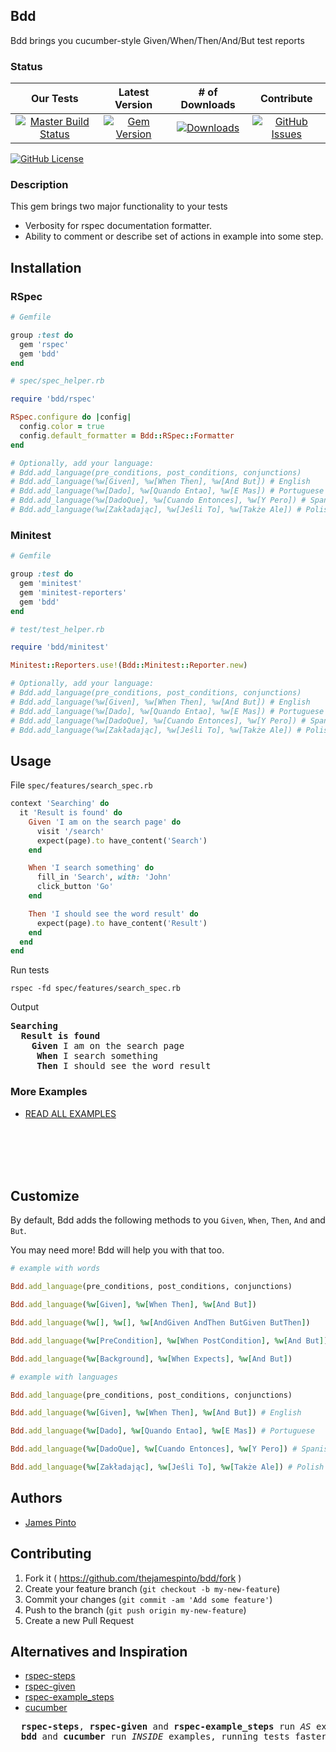 ## Bdd

Bdd brings you cucumber-style Given/When/Then/And/But test reports

### Status

| Our Tests | Latest Version | # of Downloads | Contribute |
| :----: | :----: | :----: | :----: |
| [![Master Build Status](https://travis-ci.org/thejamespinto/bdd.svg?branch=master)](https://travis-ci.org/thejamespinto/bdd) | [![Gem Version](https://img.shields.io/gem/v/bdd.svg)](https://rubygems.org/gems/bdd) | [![Downloads](http://img.shields.io/gem/dt/bdd.svg)](https://rubygems.org/gems/bdd) | [![GitHub Issues](https://img.shields.io/github/issues/thejamespinto/bdd.svg)](https://rubygems.org/gems/bdd) |

[![GitHub License](https://img.shields.io/github/license/mashape/apistatus.svg)](https://rubygems.org/gems/bdd)




### Description

This gem brings two major functionality to your tests

* Verbosity for rspec documentation formatter.
* Ability to comment or describe set of actions in example into some step.








## Installation



### RSpec

```ruby
# Gemfile

group :test do
  gem 'rspec'
  gem 'bdd'
end
```

```ruby
# spec/spec_helper.rb

require 'bdd/rspec'

RSpec.configure do |config|
  config.color = true
  config.default_formatter = Bdd::RSpec::Formatter
end

# Optionally, add your language:
# Bdd.add_language(pre_conditions, post_conditions, conjunctions)
# Bdd.add_language(%w[Given], %w[When Then], %w[And But]) # English
# Bdd.add_language(%w[Dado], %w[Quando Entao], %w[E Mas]) # Portuguese
# Bdd.add_language(%w[DadoQue], %w[Cuando Entonces], %w[Y Pero]) # Spanish
# Bdd.add_language(%w[Zakładając], %w[Jeśli To], %w[Także Ale]) # Polish
```



### Minitest

```ruby
# Gemfile

group :test do
  gem 'minitest'
  gem 'minitest-reporters'
  gem 'bdd'
end
```

```ruby
# test/test_helper.rb

require 'bdd/minitest'

Minitest::Reporters.use!(Bdd::Minitest::Reporter.new)

# Optionally, add your language:
# Bdd.add_language(pre_conditions, post_conditions, conjunctions)
# Bdd.add_language(%w[Given], %w[When Then], %w[And But]) # English
# Bdd.add_language(%w[Dado], %w[Quando Entao], %w[E Mas]) # Portuguese
# Bdd.add_language(%w[DadoQue], %w[Cuando Entonces], %w[Y Pero]) # Spanish
# Bdd.add_language(%w[Zakładając], %w[Jeśli To], %w[Także Ale]) # Polish
```








## Usage

File `spec/features/search_spec.rb`

```ruby
context 'Searching' do
  it 'Result is found' do
    Given 'I am on the search page' do
      visit '/search'
      expect(page).to have_content('Search')
    end

    When 'I search something' do
      fill_in 'Search', with: 'John'
      click_button 'Go'
    end

    Then 'I should see the word result' do
      expect(page).to have_content('Result')
    end
  end
end
```

Run tests

`rspec -fd spec/features/search_spec.rb`

Output

<pre>
<b>Searching</b>
  <b>Result is found</b>
    <b>Given</b> I am on the search page
    <b> When</b> I search something
    <b> Then</b> I should see the word result
</pre>


### More Examples

* [READ ALL EXAMPLES](http://github.com/thejamespinto/bdd/tree/master/examples)

<br><br><br><br>




## Customize

By default, Bdd adds the following methods to you `Given`, `When`, `Then`, `And` and `But`.

You may need more! Bdd will help you with that too.

```ruby
# example with words

Bdd.add_language(pre_conditions, post_conditions, conjunctions)

Bdd.add_language(%w[Given], %w[When Then], %w[And But])

Bdd.add_language(%w[], %w[], %w[AndGiven AndThen ButGiven ButThen])

Bdd.add_language(%w[PreCondition], %w[When PostCondition], %w[And But])

Bdd.add_language(%w[Background], %w[When Expects], %w[And But])

```

```ruby
# example with languages

Bdd.add_language(pre_conditions, post_conditions, conjunctions)

Bdd.add_language(%w[Given], %w[When Then], %w[And But]) # English

Bdd.add_language(%w[Dado], %w[Quando Entao], %w[E Mas]) # Portuguese

Bdd.add_language(%w[DadoQue], %w[Cuando Entonces], %w[Y Pero]) # Spanish

Bdd.add_language(%w[Zakładając], %w[Jeśli To], %w[Także Ale]) # Polish
```




## Authors

* [James Pinto](http://github.com/thejamespinto)



## Contributing

1. Fork it ( https://github.com/thejamespinto/bdd/fork )
2. Create your feature branch (`git checkout -b my-new-feature`)
3. Commit your changes (`git commit -am 'Add some feature'`)
4. Push to the branch (`git push origin my-new-feature`)
5. Create a new Pull Request

## Alternatives and Inspiration

* [rspec-steps](https://github.com/LRDesign/rspec-steps)
* [rspec-given](https://github.com/jimweirich/rspec-given)
* [rspec-example_steps](https://github.com/railsware/rspec-example_steps)
* [cucumber](https://github.com/cucumber/cucumber)

<pre>
  <b>rspec-steps</b>, <b>rspec-given</b> and <b>rspec-example_steps</b> run <i>AS</i> examples.
  <b>bdd</b> and <b>cucumber</b> run <i>INSIDE</i> examples, running tests faster.
</pre>
